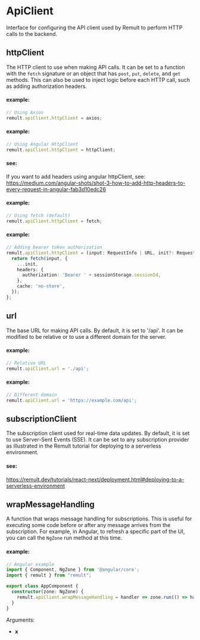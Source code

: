 # ApiClient
Interface for configuring the API client used by Remult to perform HTTP calls to the backend.
## httpClient
The HTTP client to use when making API calls. It can be set to a function with the `fetch` signature
or an object that has `post`, `put`, `delete`, and `get` methods. This can also be used to inject
logic before each HTTP call, such as adding authorization headers.
   
   
   #### example:
   ```ts
   // Using Axios
   remult.apiClient.httpClient = axios;
   ```
   
   
   #### example:
   ```ts
   // Using Angular HttpClient
   remult.apiClient.httpClient = httpClient;
   ```
   
   
   #### see:
   If you want to add headers using angular httpClient, see: https://medium.com/angular-shots/shot-3-how-to-add-http-headers-to-every-request-in-angular-fab3d10edc26
   
   
   #### example:
   ```ts
   // Using fetch (default)
   remult.apiClient.httpClient = fetch;
   ```
   
   
   #### example:
   ```ts
   // Adding bearer token authorization
   remult.apiClient.httpClient = (input: RequestInfo | URL, init?: RequestInit) => {
     return fetch(input, {
       ...init,
       headers: {
         authorization: 'Bearer ' + sessionStorage.sessionId,
       },
       cache: 'no-store',
     });
   };
   ```
## url
The base URL for making API calls. By default, it is set to '/api'. It can be modified to be relative
or to use a different domain for the server.
   
   
   #### example:
   ```ts
   // Relative URL
   remult.apiClient.url = './api';
   ```
   
   
   #### example:
   ```ts
   // Different domain
   remult.apiClient.url = 'https://example.com/api';
   ```
## subscriptionClient
The subscription client used for real-time data updates. By default, it is set to use Server-Sent Events (SSE).
It can be set to any subscription provider as illustrated in the Remult tutorial for deploying to a serverless environment.
   
   
   #### see:
   https://remult.dev/tutorials/react-next/deployment.html#deploying-to-a-serverless-environment
## wrapMessageHandling
A function that wraps message handling for subscriptions. This is useful for executing some code before
or after any message arrives from the subscription.
For example, in Angular, to refresh a specific part of the UI,
you can call the `NgZone` run method at this time.
   
   
   #### example:
   ```ts
   // Angular example
   import { Component, NgZone } from '@angular/core';
   import { remult } from "remult";
   
   export class AppComponent {
     constructor(zone: NgZone) {
       remult.apiClient.wrapMessageHandling = handler => zone.run(() => handler());
     }
   }
   ```

Arguments:
* **x**
